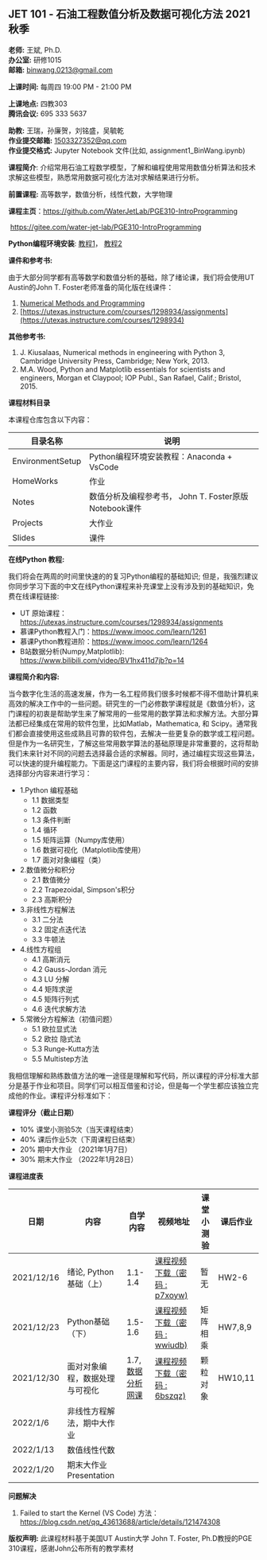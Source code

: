 ## JET 101 - **石油工程数值分析及数据可视化方法 2021秋季**

**老师:** 王斌, Ph.D.  
**办公室:** 研修1015  
**邮箱:** binwang.0213@gmail.com

**上课时间:**  每周四 19:00 PM - 21:00 PM  

**上课地点:** 四教303  
**腾讯会议:** 695 333 5637 


**助教:** 王瑞，孙廉贺，刘铭盛，吴毓乾  
**作业提交邮箱:**  1503327352@qq.com  
**作业提交格式:**  Jupyter Notebook 文件(比如, assignment1_BinWang.ipynb)  


**课程简介**: 介绍常用石油工程数学模型，了解和编程使用常用数值分析算法和技术求解这些模型，熟悉常用数据可视化方法对求解结果进行分析。

**前置课程:** 高等数学，数值分析，线性代数，大学物理

**课程主页**：https://github.com/WaterJetLab/PGE310-IntroProgramming

​                   https://gitee.com/water-jet-lab/PGE310-IntroProgramming

**Python编程环境安装**: [教程1](https://github.com/WaterJetLab/PGE310-IntroProgramming/tree/main/EnvironmentSetup)， [教程2](https://gitee.com/water-jet-lab/PGE310-IntroProgramming/tree/main/EnvironmentSetup)

**课件和参考书:** 

由于大部分同学都有高等数学和数值分析的基础，除了绪论课，我们将会使用UT Austin的John T. Foster老师准备的简化版在线课件：

1. [Numerical Methods and Programming](https://johnfoster.pge.utexas.edu/numerical-methods-book)
1. [https://utexas.instructure.com/courses/1298934/assignments](https://utexas.instructure.com/courses/1298934) 

**其他参考书:**

1. J. Kiusalaas, Numerical methods in engineering with Python 3, Cambridge University Press, Cambridge; New York, 2013.
1. M.A. Wood, Python and Matplotlib essentials for scientists and engineers, Morgan et Claypool; IOP Publ., San Rafael, Calif.; Bristol, 2015.



**课程材料目录**

本课程仓库包含以下内容：

| 目录名称         | 说明                                                  |
| ---------------- | ----------------------------------------------------- |
| EnvironmentSetup | Python编程环境安装教程：Anaconda + VsCode             |
| HomeWorks        | 作业                                                  |
| Notes            | 数值分析及编程参考书， John T. Foster原版Notebook课件 |
| Projects         | 大作业                                                |
| Slides           | 课件                                                  |

**在线Python 教程:**

我们将会在两周的时间里快速的的复习Python编程的基础知识; 但是，我强烈建议你同步学习下面的中文在线Python课程来补充课堂上没有涉及到的基础知识，免费在线课程链接:

* UT 原始课程：https://utexas.instructure.com/courses/1298934/assignments
* 慕课Python教程入门：https://www.imooc.com/learn/1261
* 慕课Python教程进阶：https://www.imooc.com/learn/1264
* B站数据分析(Numpy,Matplotlib): https://www.bilibili.com/video/BV1hx411d7jb?p=14

**课程简介和内容:**

当今数字化生活的高速发展，作为一名工程师我们很多时候都不得不借助计算机来高效的解决工作中的一些问题。研究生的一门必修数学课程就是《数值分析》，这门课程的初衷是帮助学生来了解常用的一些常用的数学算法和求解方法。大部分算法都已经集成在常用的软件包里，比如Matlab，Mathematica,  和 Scipy。通常我们都会直接使用这些成熟且可靠的软件包，去解决一些更复杂的数学或工程问题。但是作为一名研究生，了解这些常用数学算法的基础原理是非常重要的，这将帮助我们未来针对不同的问题去选择最合适的求解器。同时，通过编程实现这些算法，可以快速的提升编程能力。下面是这门课程的主要内容，我们将会根据时间的安排选择部分内容来进行学习：

* 1.Python 编程基础
  + 1.1 数据类型
  + 1.2 函数
  + 1.3 条件判断
  + 1.4 循环
  + 1.5 矩阵运算（Numpy库使用）
  + 1.6 数据可视化（Matplotlib库使用）
  + 1.7 面对对象编程（类）
* 2.数值微分和积分
    + 2.1 数值微分
    + 2.2 Trapezoidal, Simpson's积分
    + 2.3 高斯积分
* 3.非线性方程解法
  + 3.1 二分法
  + 3.2 固定点迭代法
  + 3.3 牛顿法
* 4.线性方程组
  + 4.1 高斯消元
  + 4.2 Gauss-Jordan 消元
  + 4.3 LU 分解
  + 4.4 矩阵求逆
  + 4.5 矩阵行列式
  + 4.6 迭代求解方法
* 5.常微分方程解法（初值问题）
  + 5.1 欧拉显式法
  + 5.2 欧拉 隐式法
  + 5.3 Runge-Kutta方法
  + 5.5 Multistep方法

我相信理解和熟练数值方法的唯一途径是理解和写代码，所以课程的评分标准大部分是基于作业和项目。同学们可以相互借鉴和讨论，但是每一个学生都应该独立完成他的作业。课程评分标准如下：

**课程评分（截止日期）**

 * 10% 课堂小测验5次（当天课程结束）
 * 40% 课后作业5次（下周课程日结束）
 * 20% 期中大作业 （2021年1月7日）
 * 30% 期末大作业 （2022年1月28日）

**课程进度表**

|日期|内容|自学内容|视频地址|课堂小测验|课后作业|
|-|-|-|-|-|-|
| 2021/12/16 | 绪论, Python基础（上） | 1.1-1.4 | [课程视频下载（密码 : p7xoyw)](https://www.jianguoyun.com/p/DVKEUyYQ8_KKChi78qIE) | 暂无 | HW2-6 |
| 2021/12/23 |Python基础（下）| 1.5-1.6 | [课程视频下载（密码 : wwiudb)](https://www.jianguoyun.com/p/De4bsKEQ8_KKChi_8qIE) | 矩阵相乘 | HW7,8,9 |
|2021/12/30|面对对象编程，数据处理与可视化| 1.7,  [数据分析网课](https://www.bilibili.com/video/BV1hx411d7jb?p=14) | [课程视频下载（密码 : 6bszqz)](https://www.jianguoyun.com/p/DbWntYcQ8_KKChjS3KQE) | 颗粒对象 | HW10,11 |
| 2022/1/6 | 非线性方程解法，期中大作业     |          |                                                              |            |          |
| 2022/1/13 | 数值线性代数 | | | | |
| 2022/1/20 | 期末大作业Presentation | | | | |

**问题解决**

1. Failed to start the Kernel (VS Code)
方法：https://blog.csdn.net/qq_43613688/article/details/121474308

**版权声明:** 此课程材料基于美国UT Austin大学 John T. Foster, Ph.D教授的PGE 310课程，感谢John公布所有的教学素材

